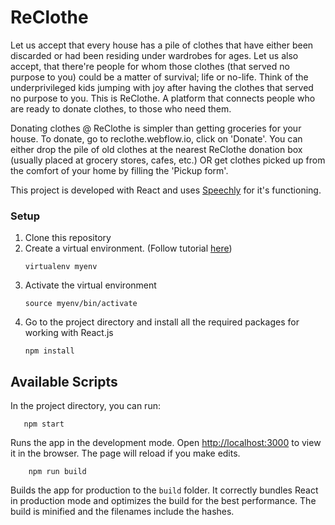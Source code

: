 # ReClothe

Let us accept that every house has a pile of clothes that have either been discarded or had been residing under wardrobes for ages. Let us also accept, that there're people for whom those clothes (that served no purpose to you) could be a matter of survival; life or no-life. Think of the underprivileged kids jumping with joy after having the clothes that served no purpose to you. This is ReClothe. A platform that connects people who are ready to donate clothes, to those who need them.

Donating clothes @ ReClothe is simpler than getting groceries for your house. To donate, go to reclothe.webflow.io, click on 'Donate'. You can either drop the pile of old clothes at the nearest ReClothe donation box (usually placed at grocery stores, cafes, etc.) OR get clothes picked up from the comfort of your home by filling the 'Pickup form'.

This project is developed with React and uses [Speechly](https://api.speechly.com/dashboard/#/app/a3d40343-ab1e-49ef-ba2d-d3b0e9fae78c/configure) for it's functioning. 

### Setup

1. Clone this repository
2. Create a virtual environment. (Follow tutorial [here](https://docs.python-guide.org/dev/virtualenvs/#lower-level-virtualenv))
    ```shell
    virtualenv myenv
    ```
3. Activate the virtual environment
    ```shell
    source myenv/bin/activate
    ```
4. Go to the project directory and install all the required packages for working with React.js
   ```shell
   npm install
   ```   
   
## Available Scripts

In the project directory, you can run:

```shell
   npm start
   ```   
Runs the app in the development mode.
Open [http://localhost:3000](http://localhost:3000) to view it in the browser.
The page will reload if you make edits.

```shell
    npm run build
  ```

Builds the app for production to the `build` folder.
It correctly bundles React in production mode and optimizes the build for the best performance.
The build is minified and the filenames include the hashes.
